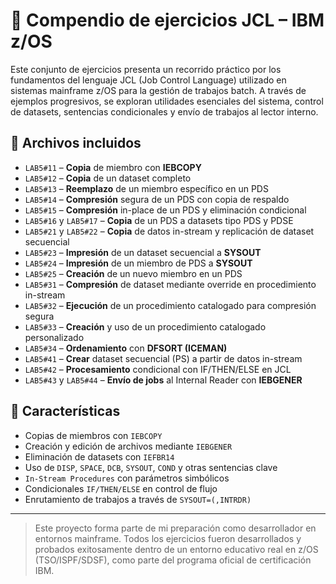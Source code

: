  # 📂 Compendio de ejercicios JCL – IBM z/OS

 Este conjunto de ejercicios presenta un recorrido práctico por los fundamentos del lenguaje JCL (Job Control Language) utilizado en sistemas mainframe z/OS para la gestión de trabajos batch. A través de ejemplos progresivos, se exploran utilidades esenciales del sistema, control de datasets, sentencias condicionales y envío de trabajos al lector interno.

 ## 📄 Archivos incluidos

 - `LAB5#11` – **Copia** de miembro con **IEBCOPY**
 - `LAB5#12` – **Copia** de un dataset completo
 - `LAB5#13` – **Reemplazo** de un miembro específico en un PDS
 - `LAB5#14` – **Compresión** segura de un PDS con copia de respaldo
 - `LAB5#15` – **Compresión** in-place de un PDS y eliminación condicional
 - `LAB5#16` y `LAB5#17` – **Copia** de un PDS a datasets tipo PDS y PDSE
 - `LAB5#21` y `LAB5#22` – **Copia** de datos in-stream y replicación de dataset secuencial
 - `LAB5#23` – **Impresión** de un dataset secuencial a **SYSOUT**
 - `LAB5#24` – **Impresión** de un miembro de PDS a **SYSOUT**
 - `LAB5#25` – **Creación** de un nuevo miembro en un PDS
 - `LAB5#31` – **Compresión** de dataset mediante override en procedimiento in-stream
 - `LAB5#32` – **Ejecución** de un procedimiento catalogado para compresión segura
 - `LAB5#33` – **Creación** y uso de un procedimiento catalogado personalizado
 - `LAB5#34` – **Ordenamiento** con **DFSORT (ICEMAN)**
 - `LAB5#41` – **Crear** dataset secuencial (PS) a partir de datos in-stream
 - `LAB5#42` – **Procesamiento** condicional con IF/THEN/ELSE en JCL
 - `LAB5#43` y `LAB5#44` – **Envío de jobs** al Internal Reader con **IEBGENER**
   
 ## 🧠 Características

 - Copias de miembros con `IEBCOPY`
 - Creación y edición de archivos mediante `IEBGENER`
 - Eliminación de datasets con `IEFBR14`
 - Uso de `DISP`, `SPACE`, `DCB`, `SYSOUT`, `COND` y otras sentencias clave
 - `In-Stream Procedures` con parámetros simbólicos
 - Condicionales `IF/THEN/ELSE` en control de flujo
 - Enrutamiento de trabajos a través de `SYSOUT=(,INTRDR)`

 ---

 > Este proyecto forma parte de mi preparación como desarrollador en entornos mainframe.
 > Todos los ejercicios fueron desarrollados y probados exitosamente dentro de un entorno educativo real en z/OS (TSO/ISPF/SDSF), como parte del programa oficial de certificación IBM.
